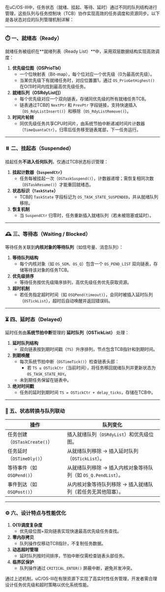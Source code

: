 在uC/OS-III中，任务状态（就绪、挂起、等待、延时）通过不同的队列结构进行管理，这些队列与任务控制块（TCB）协作实现高效的任务调度和资源同步。以下是各状态对应的队列管理机制详解：

---

### ⏱️ 一、就绪态（Ready）
就绪任务被组织在**就绪列表（Ready List）**中，采用双层数据结构实现高效调度：
1. **优先级位图（OSPrioTbl）**  
   - 一个位映射表（Bit-map），每个位对应一个优先级（0为最高优先级）。  
   - 当某优先级下有就绪任务时，对应位置置1，通过 `OS_PrioGetHighest()` 在O(1)时间内找到最高优先级任务。  
2. **就绪队列（OSRdyList[]）**  
   - 每个优先级对应一个双向链表，存储同优先级的所有就绪任务TCB。  
   - 链表通过TCB的 `NextPtr` 和 `PrevPtr` 字段链接，支持快速插入（`OS_RdyListInsert()`）和移除（`OS_RdyListRemove()`）。  
3. **时间片轮转**  
   - 同优先级任务共享CPU时间片，由系统节拍中断递减时间片计数器（`TimeQuantaCtr`），归零后任务移至链表尾部，下一任务运行。

---

### ⏸️ 二、挂起态（Suspended）
挂起任务**不进入任何队列**，仅通过TCB状态标识管理：  
1. **挂起计数器（`SuspendCtr`）**  
   - 任务每被挂起一次（`OSTaskSuspend()`），计数器递增；需恢复相同次数（`OSTaskResume()`）才能重回就绪态。  
2. **状态标识（`TaskState`）**  
   - TCB的 `TaskState` 字段标记为 `OS_TASK_STATE_SUSPENDED`，并从就绪队列移除。  
3. **恢复机制**  
   - 当 `SuspendCtr` 归零时，任务重新插入就绪队列（若未被阻塞或延时）。

---

### 🕰️ 三、等待态（Waiting / Blocked）
等待任务关联到**内核对象的等待队列**（如信号量、消息队列）：  
1. **等待队列结构**  
   - 每个内核对象（如 `OS_SEM`、`OS_Q`）包含一个 `OS_PEND_LIST` 双向链表，存储等待该对象的任务TCB。  
2. **优先级排序**  
   - 等待任务按优先级降序排列，高优先级任务优先获取资源。  
3. **超时机制**  
   - 若任务指定超时时间（如 `OSQPend(timeout)`），会同时被插入延时队列（`OSTickList`），超时后自动唤醒并返回错误码。

---

### ⏳ 四、延时态（Delayed）
延时任务由**系统节拍中断**管理的 **延时队列（OSTickList）** 处理：  
1. **延时队列结构**  
   - 双向链表按到期时间戳（`TS`）升序排列，节点包含TCB指针和到期时间。  
2. **到期唤醒**  
   - 每次系统节拍中断（`OSTimeTick()`）检查链表头部：  
     - 若 `TS ≤ OSTickCtr`（当前时间），将任务移回就绪队列并更新状态为 `OS_TASK_STATE_RDY`。  
   - 未到期任务保留在链表中。  
3. **绝对时间戳**  
   - 任务的延时到期时间 `TS = OSTickCtr + delay_ticks`，存储在TCB中。

---

### 🔄 五、状态转换与队列联动
| **操作**               | **队列变化**                                                                 |
|------------------------|-----------------------------------------------------------------------------|
| 任务创建（`OSTaskCreate()`） | 插入就绪队列（`OSRdyList`）和优先级位图。                           |
| 任务延时（`OSTimeDly()`）   | 从就绪队列移除 → 插入延时队列（`OSTickList`）。                   |
| 等待事件（如 `OSQPend()`）   | 从就绪队列移除 → 插入内核对象等待队列（如 `OS_Q.PendList`）。      |
| 事件到达（如 `OSQPost()`）   | 从内核对象等待队列移除 → 插入就绪队列（若任务无其他阻塞）。         |

---

### ⚙️ 六、设计特点与性能优化
1. **O(1)调度复杂度**  
   - 优先级位图+双向链表实现快速最高优先级任务查找。  
2. **零内存拷贝**  
   - 队列操作仅移动TCB指针，不复制任务数据。  
3. **动态超时管理**  
   - 延时队列按时间排序，节拍中断仅需检查链表头部任务。  
4. **临界区保护**  
   - 队列操作通过 `CRITICAL_ENTER()` 屏蔽中断，避免并发冲突。

通过上述机制，uC/OS-III在有限资源下实现了高实时性任务管理，开发者需合理设计任务优先级和超时策略以优化系统性能。